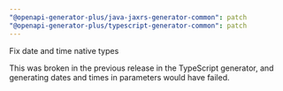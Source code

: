 ```yaml
---
"@openapi-generator-plus/java-jaxrs-generator-common": patch
"@openapi-generator-plus/typescript-generator-common": patch
---
```


Fix date and time native types

This was broken in the previous release in the TypeScript generator, and generating dates and times in
parameters would have failed.
